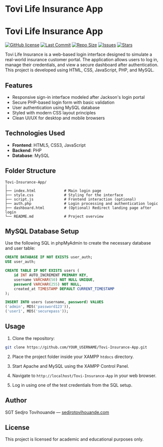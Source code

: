 # Tovi Life Insurance App

# Tovi Life Insurance App

[![GitHub license](https://img.shields.io/github/license/Tovi91-hub/Tovi-Insurance-App)](https://github.com/Tovi91-hub/Tovi-Insurance-App/blob/main/LICENSE)
[![Last Commit](https://img.shields.io/github/last-commit/Tovi91-hub/Tovi-Insurance-App)](https://github.com/Tovi91-hub/Tovi-Insurance-App/commits/main)
[![Repo Size](https://img.shields.io/github/repo-size/Tovi91-hub/Tovi-Insurance-App)](https://github.com/Tovi91-hub/Tovi-Insurance-App)
[![Issues](https://img.shields.io/github/issues/Tovi91-hub/Tovi-Insurance-App)](https://github.com/Tovi91-hub/Tovi-Insurance-App/issues)
[![Stars](https://img.shields.io/github/stars/Tovi91-hub/Tovi-Insurance-App?style=social)](https://github.com/Tovi91-hub/Tovi-Insurance-App/stargazers)

Tovi Life Insurance is a web-based login interface designed to simulate a real-world insurance customer portal. The application allows users to log in, manage their credentials, and view a secure dashboard after authentication. This project is developed using HTML, CSS, JavaScript, PHP, and MySQL.


## Features

- Responsive sign-in interface modeled after Jackson's login portal
- Secure PHP-based login form with basic validation
- User authentication using MySQL database
- Styled with modern CSS layout principles
- Clean UI/UX for desktop and mobile browsers

## Technologies Used

- **Frontend**: HTML5, CSS3, JavaScript
- **Backend**: PHP
- **Database**: MySQL

## Folder Structure

```
Tovi-Insurance-App/
│
├── index.html             # Main login page
├── style.css              # Styling for the interface
├── script.js              # Frontend interaction (optional)
├── auth.php               # Login processing and authentication logic
├── dashboard.html         # (Optional) Redirect landing page after login
└── README.md              # Project overview
```

## MySQL Database Setup

Use the following SQL in phpMyAdmin to create the necessary database and user table:

```sql
CREATE DATABASE IF NOT EXISTS user_auth;
USE user_auth;

CREATE TABLE IF NOT EXISTS users (
    id INT AUTO_INCREMENT PRIMARY KEY,
    username VARCHAR(50) NOT NULL UNIQUE,
    password VARCHAR(255) NOT NULL,
    created_at TIMESTAMP DEFAULT CURRENT_TIMESTAMP
);

INSERT INTO users (username, password) VALUES
('admin', MD5('password123')),
('user1', MD5('securepass'));
```

## Usage

1. Clone the repository:

```bash
git clone https://github.com/YOUR_USERNAME/Tovi-Insurance-App.git
```

2. Place the project folder inside your XAMPP `htdocs` directory.

3. Start Apache and MySQL using the XAMPP Control Panel.

4. Navigate to `http://localhost/Tovi-Insurance-App` in your web browser.

5. Log in using one of the test credentials from the SQL setup.

## Author
SGT Sedjro Tovihouande — [sedjrotovihouande.com](https://sedjrotovihouande.com)

## License
This project is licensed for academic and educational purposes only.